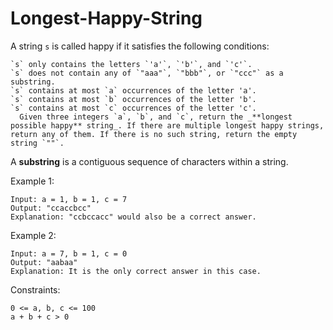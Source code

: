 # Longest-Happy-String

A string `s` is called happy if it satisfies the following conditions:
```
`s` only contains the letters `'a'`, `'b'`, and `'c'`.
`s` does not contain any of `"aaa"`, `"bbb"`, or `"ccc"` as a substring.
`s` contains at most `a` occurrences of the letter 'a'.
`s` contains at most `b` occurrences of the letter 'b'.
`s` contains at most `c` occurrences of the letter 'c'.
  Given three integers `a`, `b`, and `c`, return the _**longest possible happy** string_. If there are multiple longest happy strings, return any of them. If there is no such string, return the empty string `""`.
```
A **substring** is a contiguous sequence of characters within a string.

 

Example 1:
```
Input: a = 1, b = 1, c = 7
Output: "ccaccbcc"
Explanation: "ccbccacc" would also be a correct answer.
```
Example 2:
```
Input: a = 7, b = 1, c = 0
Output: "aabaa"
Explanation: It is the only correct answer in this case.
``` 

Constraints:
```
0 <= a, b, c <= 100
a + b + c > 0
```
